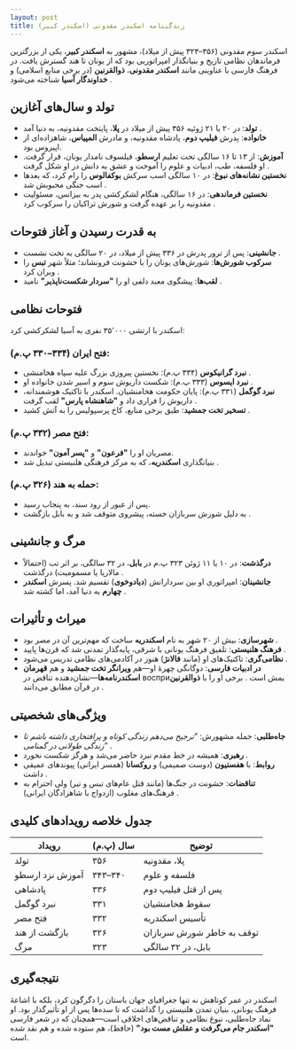```yaml
---
layout: post
title: زندگینامه اسکندر مقدونی (اسکندر کبیر)
---
```


اسکندر سوم مقدونی (۳۵۶–۳۲۳ پیش از میلاد)، مشهور به **اسکندر کبیر**، یکی از بزرگترین فرماندهان نظامی تاریخ و بنیانگذار امپراتوریی بود که از یونان تا هند گسترش یافت. در فرهنگ فارسی با عناوینی مانند **اسکندر مقدونی**، **ذوالقرنین** (در برخی منابع اسلامی) و **خداوندگار آسیا** شناخته می‌شود .

## تولد و سال‌های آغازین  
- **تولد**: در ۲۰ یا ۲۱ ژوئیه ۳۵۶ پیش از میلاد در **پلا**، پایتخت مقدونیه، به دنیا آمد .  
- **خانواده**: پدرش **فیلیپ دوم**، پادشاه مقدونیه، و مادرش **المپیاس**، شاهزاده‌ای از اپیروس بود.  
- **آموزش**: از ۱۳ تا ۱۶ سالگی تحت تعلیم **ارسطو**، فیلسوف نامدار یونان، قرار گرفت. او فلسفه، طب، ادبیات و علوم را آموخت و عشق به دانش در او شکل گرفت .  
- **نخستین نشانه‌های نبوغ**: در ۱۰ سالگی اسب سرکش **بوکفالوس** را رام کرد، که بعدها اسب جنگی محبوبش شد .  
- **نخستین فرماندهی**: در ۱۶ سالگی، هنگام لشکرکشی پدر به بیزانس، مسئولیت مقدونیه را بر عهده گرفت و شورش تراکیان را سرکوب کرد .

## به قدرت رسیدن و آغاز فتوحات  
- **جانشینی**: پس از ترور پدرش در ۳۳۶ پیش از میلاد، در ۲۰ سالگی به تخت نشست .  
- **سرکوب شورش‌ها**: شورش‌های یونان را با خشونت فرونشاند؛ مثلاً شهر **تبس** را ویران کرد .  
- **لقب‌ها**: پیشگوی معبد دلفی او را **"سردار شکست‌ناپذیر"** نامید .

## فتوحات نظامی  
اسکندر با ارتشی ۳۵٬۰۰۰ نفری به آسیا لشکرکشی کرد:

### فتح ایران (۳۳۴–۳۳۰ پ.م):  
- **نبرد گرانیکوس** (۳۳۴ پ.م): نخستین پیروزی بزرگ علیه سپاه هخامنشی .  
- **نبرد ایسوس** (۳۳۳ پ.م): شکست داریوش سوم و اسیر شدن خانواده او .  
- **نبرد گوگمل** (۳۳۱ پ.م): پایان حکومت هخامنشیان. اسکندر با تاکتیک هوشمندانه، داریوش را فراری داد و **"شاهنشاه پارس"** لقب گرفت .  
- **تسخیر تخت جمشید**: طبق برخی منابع، کاخ پرسپولیس را به آتش کشید .

### فتح مصر (۳۳۲ پ.م):  
- مصریان او را **"فرعون"** و **"پسر آمون"** خواندند.  
- بنیانگذاری **اسکندریه**، که به مرکز فرهنگی هلنیستی تبدیل شد .

### حمله به هند (۳۲۶ پ.م):  
- پس از عبور از رود سند، به پنجاب رسید.  
- به دلیل شورش سربازان خسته، پیشروی متوقف شد و به بابل بازگشت .

## مرگ و جانشینی  
- **درگذشت**: در ۱۰ یا ۱۱ ژوئن ۳۲۳ پ.م در **بابل**، در ۳۲ سالگی، بر اثر تب (احتمالاً مالاریا یا مسمومیت) درگذشت .  
- **جانشینان**: امپراتوری او بین سردارانش (**دیادوخوی**) تقسیم شد. پسرش **اسکندر چهارم** به دنیا آمد، اما کشته شد .

## میراث و تأثیرات  
- **شهرسازی**: بیش از ۲۰ شهر به نام **اسکندریه** ساخت که مهم‌ترین آن در مصر بود .  
- **فرهنگ هلنیستی**: تلفیق فرهنگ یونانی با شرقی، پایه‌گذار تمدنی شد که قرن‌ها پایید .  
- **نظامی‌گری**: تاکتیک‌های او (مانند **فالانژ**) هنوز در آکادمی‌های نظامی تدریس می‌شود .  
- **در ادبیات فارسی**: دوگانگی چهرهٔ او—هم **ویرانگر تخت جمشید** و هم **قهرمان اسکندرنامه‌ها**—نشان‌دهنده تناقض در восприیمش است . برخی او را با **ذوالقرنین** در قرآن مطابق می‌دانند .

## ویژگی‌های شخصیتی  
- **جاه‌طلبی**: جمله مشهورش: *"ترجیح می‌دهم زندگی کوتاه و پرافتخاری داشته باشم تا زندگی طولانی در گمنامی"* .  
- **رهبری**: همیشه در خط مقدم نبرد حاضر می‌شد و هرگز شکست نخورد .  
- **روابط**: با **هفستیون** (دوست صمیمی) و **روکسانا** (همسر ایرانی) پیوندهای عمیقی داشت .  
- **تناقضات**: خشونت در جنگ‌ها (مانند قتل عام‌های تبس و تیر) ولی احترام به فرهنگ‌های مغلوب (ازدواج با شاهزادگان ایرانی) .

## جدول خلاصه رویدادهای کلیدی  

| رویداد | سال (پ.م) | توضیح |  
|--------|-----------|-------|  
| تولد   | ۳۵۶       | پلا، مقدونیه |  
| آموزش نزد ارسطو | ۳۴۳–۳۴۰ | فلسفه و علوم |  
| پادشاهی | ۳۳۶ | پس از قتل فیلیپ دوم |  
| نبرد گوگمل | ۳۳۱ | سقوط هخامنشیان |  
| فتح مصر | ۳۳۲ | تأسیس اسکندریه |  
| بازگشت از هند | ۳۲۶ | توقف به خاطر شورش سربازان |  
| مرگ | ۳۲۳ | بابل، در ۳۲ سالگی |  

## نتیجه‌گیری  
اسکندر در عمر کوتاهش نه تنها جغرافیای جهان باستان را دگرگون کرد، بلکه با اشاعهٔ فرهنگ یونانی، بنیان تمدن هلنیستی را گذاشت که تا سده‌ها پس از او تأثیرگذار بود. او نماد جاه‌طلبی، نبوغ نظامی و تناقض‌های اخلاقی است—همچنان که در شعر فارسی **"اسکندر جام می‌گرفت و عقلش مست بود"** (حافظ)، هم ستوده شده و هم نقد شده است.
